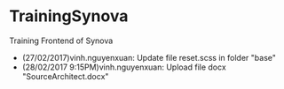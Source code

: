 # TrainingSynova
Training Frontend of Synova
+ (27/02/2017)vinh.nguyenxuan: Update file reset.scss in folder "base"
+ (28/02/2017 9:15PM)vinh.nguyenxuan: Upload file docx "SourceArchitect.docx"
